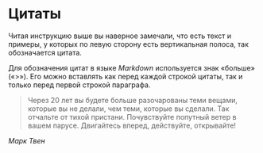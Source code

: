 # Цитаты 

Читая инструкцию выше вы наверное замечали, что есть текст и примеры, у которых по левую сторону есть вертикальная полоса, так обозначается цитата.

Для обозначения цитат в языке *Markdown* используется знак «больше» («>»). Его можно вставлять как перед каждой строкой цитаты, так и только перед первой строкой параграфа.

>Через 20 лет вы будете больше разочарованы теми вещами, которые вы не делали, чем теми, которые вы сделали. Так отчальте от тихой пристани. Почувствуйте попутный ветер в вашем парусе. Двигайтесь вперед, действуйте, открывайте!

*Марк Твен*